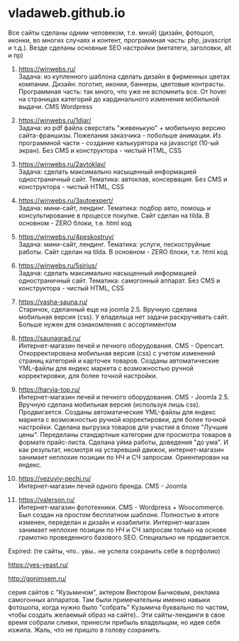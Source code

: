 # vladaweb.github.io
<p>Все сайты сделаны одним человеком, т.е. мной) (дизайн, фотошоп, иконки, во многих случаях и контент, программная часть: php, javascript и т.д.). Везде сделаны основные SEO настройки (метатеги, заголовки, alt и пр)</p>

<ol>
  <li>
<p><a href="https://winwebs.ru/" target="_blank">https://winwebs.ru/</a><br>
Задача: из купленного шаблона сделать дизайн в фирменных цветах компании. Дизайн: логотип, иконки, баннеры, цветовые контрасты. Программная часть: так много, что уже не вспомнить все. От hover на страницах категорий до кардинального изменения мобильной выдачи. CMS Wordpress</p>
  </li>
  <li>
<p><a href="https://winwebs.ru/1djar/" target="_blank">https://winwebs.ru/1djar/</a><br>
Задача: из pdf файла сверстать "живенькую" + мобильную версию сайта-франшизы. Пожелания заказчика - побольше анимации. Из программной части - создание калькурятора на javascript (10-ый экран). Без CMS и конструктора - чистый HTML, CSS</p>
  </li>
  <li>
<p><a href="https://winwebs.ru/2avtoklav/" target="_blank">https://winwebs.ru/2avtoklav/</a><br>
Задача: сделать максимально насыщенный информацией одностраничный сайт. Тематика: автоклав, консервация. Без CMS и конструктора - чистый HTML, CSS</p>
  </li>
  <li>
<p><a href="https://winwebs.ru/3autoexpert/" target="_blank">https://winwebs.ru/3autoexpert/</a><br>
Задача: мини-сайт, лендинг. Тематика: подбор авто, помощь и консультирование в процессе покупке. Сайт сделан на tilda. В основном - ZERO блоки, т.е. html код</p>
  </li>
  <li>
<p><a href="https://winwebs.ru/4peskostruy/" target="_blank">https://winwebs.ru/4peskostruy/</a><br>
Задача: мини-сайт, лендинг. Тематика: услуги, пескоструйные работы. Сайт сделан на tilda. В основном - ZERO блоки, т.е. html код</p>
  </li>
  <li>
<p><a href="https://winwebs.ru/5sirius/" target="_blank">https://winwebs.ru/5sirius/</a><br>
Задача: сделать максимально насыщенный информацией одностраничный сайт. Тематика: самогонный аппарат. Без CMS и конструктора - чистый HTML, CSS</p>
  </li>
  <li>
<p><a href="https://vasha-sauna.ru/" target="_blank">https://vasha-sauna.ru/</a><br>
Старичок, сделанный еще на joomla 2.5. Вручную сделана мобильная версия (css). У владельца нет задачи раскручивать сайт. Больше нужен для ознакомления с ассортиментом</p>
  </li>
  <li>
<p><a href="https://saunagrad.ru/" target="_blank">https://saunagrad.ru/</a><br>
Интернет-магазин печей и печного оборудования. CMS - Opencart. Откорректирована мобильная версия (css) с учетом изменений страниц категорий и карточек товаров. Созданы автоматические YML-файлы для яндекс маркета с возможностью ручной корректировки, для более точной настройки.</p>
  </li>
  <li>
<p><a href="https://harvia-top.ru/" target="_blank">https://harvia-top.ru/</a><br>
Интернет-магазин печей и печного оборудования. CMS - Joomla 2.5. Вручную сделана мобильная версия (используя лишь css). Продвигается. Созданы автоматические YML-файлы для яндекс маркета с возможностью ручной корректировки, для более точной настройки. Сделана выгрузка товаров для участия в блоке "Лучшие цены". Переделаны стандартные категории для просмотра товаров в формате прайс-листа. Сделана уйма работы, доведения "до ума". И как результат, несмотря на устаревший движок, интернет-магазин занимает неплохие позиции по НЧ и СЧ запросам. Ориентирован на яндекс. </p>
  </li>
  <li>
<p><a href="https://vezuviy-pechi.ru/" target="_blank">https://vezuviy-pechi.ru/</a><br>
Интернет-магазин печей одного бренда. CMS - Joomla</p>
  </li>
  <li>
<p><a href="https://valerson.ru/" target="_blank">https://valerson.ru/</a><br>
Интернет-магазин фототехники. CMS - Wordpress + Woocommerce. Был создан на простом бесплатном шаблоне. Полностью в итоге изменен, переделан и дизайн и юзабилити. Интернет-магазин занимает неплохие позиции по НЧ и СЧ запросам только на основе грамотно проведенного базового SEO. Специально не продвигается.</p>
  </li>
</ol>

<p>Expired: (те сайты, что.. увы.. не успела сохранить себе в портфолио)</p>
<p><a href="https://yes-yeast.ru/" target="_blank">https://yes-yeast.ru/</a></p>
<p><a href="https://gonimsem.ru/" target="_blank">http://gonimsem.ru/</a></p>
<p>серия сайтов с "Кузьмичом", актером Виктором Бычковым, реклама самогонных аппаратов. Там были примечательны именно навыки фотошопа, когда нужно было "собрать" Кузьмича буквально по частям, чтобы создать желаемый образ на сайте)..
Эти сайты-лендинги в свое время собрали сливки, принесли прибыль владельцам, но идея себя изжила. 
Жаль, что не пришло в голову сохранить.</p>

